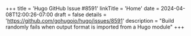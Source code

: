 +++
title = 'Hugo GitHub Issue #8591'
linkTitle = 'Home'
date = 2024-04-08T12:00:26-07:00
draft = false
details = 'https://github.com/gohugoio/hugo/issues/8591'
description = "Build randomly fails when output format is imported from a Hugo module"
+++
